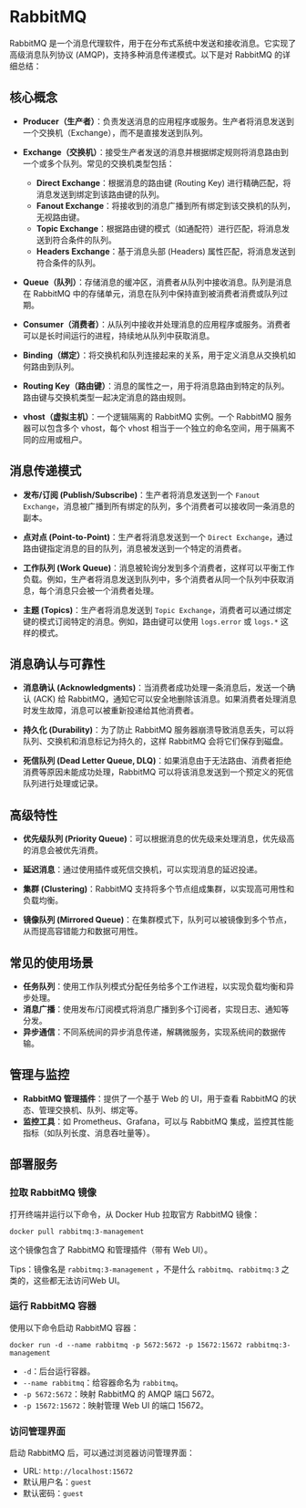 # RabbitMQ 
RabbitMQ 是一个消息代理软件，用于在分布式系统中发送和接收消息。它实现了高级消息队列协议 (AMQP)，支持多种消息传递模式。以下是对 RabbitMQ 的详细总结：

## 核心概念

- **Producer（生产者）**：负责发送消息的应用程序或服务。生产者将消息发送到一个交换机（Exchange），而不是直接发送到队列。
    
- **Exchange（交换机）**：接受生产者发送的消息并根据绑定规则将消息路由到一个或多个队列。常见的交换机类型包括：
    
    - **Direct Exchange**：根据消息的路由键 (Routing Key) 进行精确匹配，将消息发送到绑定到该路由键的队列。
    - **Fanout Exchange**：将接收到的消息广播到所有绑定到该交换机的队列，无视路由键。
    - **Topic Exchange**：根据路由键的模式（如通配符）进行匹配，将消息发送到符合条件的队列。
    - **Headers Exchange**：基于消息头部 (Headers) 属性匹配，将消息发送到符合条件的队列。
- **Queue（队列）**：存储消息的缓冲区，消费者从队列中接收消息。队列是消息在 RabbitMQ 中的存储单元，消息在队列中保持直到被消费者消费或队列过期。
    
- **Consumer（消费者）**：从队列中接收并处理消息的应用程序或服务。消费者可以是长时间运行的进程，持续地从队列中获取消息。
    
- **Binding（绑定）**：将交换机和队列连接起来的关系，用于定义消息从交换机如何路由到队列。
    
- **Routing Key（路由键）**：消息的属性之一，用于将消息路由到特定的队列。路由键与交换机类型一起决定消息的路由规则。
    
- **vhost（虚拟主机）**：一个逻辑隔离的 RabbitMQ 实例。一个 RabbitMQ 服务器可以包含多个 vhost，每个 vhost 相当于一个独立的命名空间，用于隔离不同的应用或租户。
    

## 消息传递模式

- **发布/订阅 (Publish/Subscribe)**：生产者将消息发送到一个 `Fanout Exchange`，消息被广播到所有绑定的队列，多个消费者可以接收同一条消息的副本。
    
- **点对点 (Point-to-Point)**：生产者将消息发送到一个 `Direct Exchange`，通过路由键指定消息的目的队列，消息被发送到一个特定的消费者。
    
- **工作队列 (Work Queue)**：消息被轮询分发到多个消费者，这样可以平衡工作负载。例如，生产者将消息发送到队列中，多个消费者从同一个队列中获取消息，每个消息只会被一个消费者处理。
    
- **主题 (Topics)**：生产者将消息发送到 `Topic Exchange`，消费者可以通过绑定键的模式订阅特定的消息。例如，路由键可以使用 `logs.error` 或 `logs.*` 这样的模式。
    

## 消息确认与可靠性

- **消息确认 (Acknowledgments)**：当消费者成功处理一条消息后，发送一个确认 (ACK) 给 RabbitMQ，通知它可以安全地删除该消息。如果消费者处理消息时发生故障，消息可以被重新投递给其他消费者。
    
- **持久化 (Durability)**：为了防止 RabbitMQ 服务器崩溃导致消息丢失，可以将队列、交换机和消息标记为持久的，这样 RabbitMQ 会将它们保存到磁盘。
    
- **死信队列 (Dead Letter Queue, DLQ)**：如果消息由于无法路由、消费者拒绝消费等原因未能成功处理，RabbitMQ 可以将该消息发送到一个预定义的死信队列进行处理或记录。
    

## 高级特性

- **优先级队列 (Priority Queue)**：可以根据消息的优先级来处理消息，优先级高的消息会被优先消费。
    
- **延迟消息**：通过使用插件或死信交换机，可以实现消息的延迟投递。
    
- **集群 (Clustering)**：RabbitMQ 支持将多个节点组成集群，以实现高可用性和负载均衡。
    
- **镜像队列 (Mirrored Queue)**：在集群模式下，队列可以被镜像到多个节点，从而提高容错能力和数据可用性。
    

## 常见的使用场景

- **任务队列**：使用工作队列模式分配任务给多个工作进程，以实现负载均衡和异步处理。
- **消息广播**：使用发布/订阅模式将消息广播到多个订阅者，实现日志、通知等分发。
- **异步通信**：不同系统间的异步消息传递，解耦微服务，实现系统间的数据传输。

## 管理与监控

- **RabbitMQ 管理插件**：提供了一个基于 Web 的 UI，用于查看 RabbitMQ 的状态、管理交换机、队列、绑定等。
- **监控工具**：如 Prometheus、Grafana，可以与 RabbitMQ 集成，监控其性能指标（如队列长度、消息吞吐量等）。

## 部署服务

###  拉取 RabbitMQ 镜像

打开终端并运行以下命令，从 Docker Hub 拉取官方 RabbitMQ 镜像：

```
docker pull rabbitmq:3-management
```

这个镜像包含了 RabbitMQ 和管理插件（带有 Web UI）。

Tips：镜像名是 `rabbitmq:3-management` ，不是什么 `rabbitmq`、`rabbitmq:3` 之类的，这些都无法访问Web UI。

### 运行 RabbitMQ 容器

使用以下命令启动 RabbitMQ 容器：

```
docker run -d --name rabbitmq -p 5672:5672 -p 15672:15672 rabbitmq:3-management
```

- `-d`：后台运行容器。
- `--name rabbitmq`：给容器命名为 `rabbitmq`。
- `-p 5672:5672`：映射 RabbitMQ 的 AMQP 端口 5672。
- `-p 15672:15672`：映射管理 Web UI 的端口 15672。

### 访问管理界面

启动 RabbitMQ 后，可以通过浏览器访问管理界面：

- URL: `http://localhost:15672`
- 默认用户名：`guest`
- 默认密码：`guest`